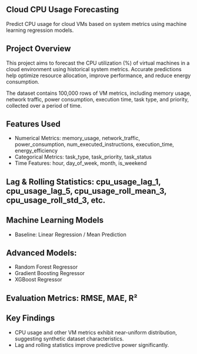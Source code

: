 ## Cloud CPU Usage Forecasting
Predict CPU usage for cloud VMs based on system metrics using machine learning regression models.

## Project Overview
This project aims to forecast the CPU utilization (%) of virtual machines in a cloud environment using historical system metrics. Accurate predictions help optimize resource allocation, improve performance, and reduce energy consumption.

The dataset contains 100,000 rows of VM metrics, including memory usage, network traffic, power consumption, execution time, task type, and priority, collected over a period of time.

## Features Used
- Numerical Metrics: memory_usage, network_traffic, power_consumption, num_executed_instructions, execution_time, energy_efficiency
- Categorical Metrics: task_type, task_priority, task_status
- Time Features: hour, day_of_week, month, is_weekend

## Lag & Rolling Statistics: cpu_usage_lag_1, cpu_usage_lag_5, cpu_usage_roll_mean_3, cpu_usage_roll_std_3, etc.

## Machine Learning Models
- Baseline: Linear Regression / Mean Prediction

## Advanced Models:
- Random Forest Regressor
- Gradient Boosting Regressor
- XGBoost Regressor

## Evaluation Metrics: RMSE, MAE, R²

## Key Findings
- CPU usage and other VM metrics exhibit near-uniform distribution, suggesting synthetic dataset characteristics.
- Lag and rolling statistics improve predictive power significantly.